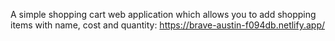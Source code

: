 A simple shopping cart web application which allows you to add shopping items with name, cost and quantity: https://brave-austin-f094db.netlify.app/
